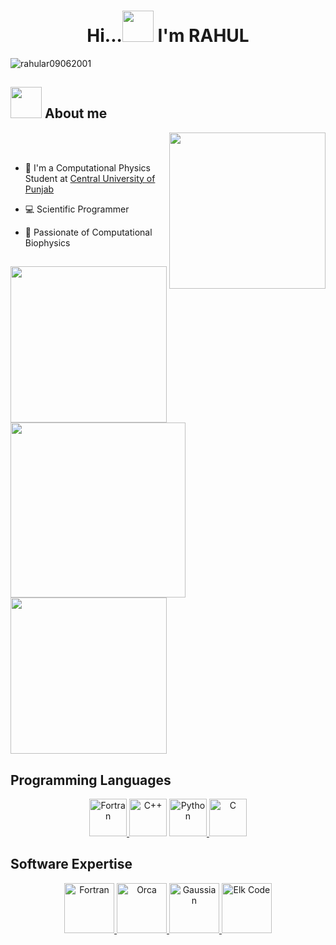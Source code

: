 <h1 align="center">Hi...<picture><img src="https://i.pinimg.com/originals/b2/46/12/b24612807531db42673359695182b2b3.gif" width="50"></picture> I'm RAHUL </h1>


<img src="https://komarev.com/ghpvc/?username=rahular09062001&label=Profile%20views&color=0e75b6&style=flat" alt="rahular09062001" />

## <picture><image src = "https://github.com/7oSkaaa/7oSkaaa/blob/main/Images/about_me.gif?raw=true" width = 50px></picture> About me

<picture><image align="right" src="https://camo.githubusercontent.com/2309797487e5e969659a3b545c96151807b04120a9cc2985f632ec94ba00c9f3/68747470733a2f2f6d656469612e67697068792e636f6d2f6d656469612f53576f536b4e36447854737a71494b4571762f67697068792e676966" width="250px"></picture>

<br><br>

- 🏫 I'm a Computational Physics Student at [Central University of Punjab](http://cup.edu.in/)
- 💻 Scientific Programmer
- 🧬 Passionate of  Computational  Biophysics
  
  ##
<picture><image align="center" src="https://structuralbioinformatician.files.wordpress.com/2013/03/1ece.gif" width="250px"></picture>
<picture><image align="center" src="https://www.cresset-group.com/media/uploads/files/5a8e_membrane.gif" width="280px"></picture>
<picture><image align="center" src="https://bio.libretexts.org/@api/deki/files/34336/7rsaMorphUnfoldedtoFoldedAnimatedA.gif?revision=1" width="250px"></picture>

## Programming Languages
<p align="center">
<a href="https://fortran-lang.org/" target="_blank" rel="noreferrer"> <img src="https://upload.wikimedia.org/wikipedia/commons/thumb/b/b8/Fortran_logo.svg/220px-Fortran_logo.svg.png" alt="Fortran" width="60" height="60"/> </a>
  <a> <img src="https://upload.wikimedia.org/wikipedia/commons/thumb/1/18/ISO_C%2B%2B_Logo.svg/800px-ISO_C%2B%2B_Logo.svg.png" alt="C++" width="60" height="60"/> </a>
<a href="https://www.python.org/" target="_blank" rel="noreferrer"> <img src="https://upload.wikimedia.org/wikipedia/commons/thumb/c/c3/Python-logo-notext.svg/1869px-Python-logo-notext.svg.png" alt="Python" width="60" height="60"/> </a>
<a> <img src="https://upload.wikimedia.org/wikipedia/commons/1/19/C_Logo.png" alt="C" width="60" height="60"/> </a>
 
</p>

## Software Expertise
<p  align="center">
  <a href="https://www.gromacs.org/" target="_blank" rel="noreferrer"> <img src="https://media.enccs.se/2021/03/Gromacs-Logo-Blue-1024x421.png" alt="Fortran" height="80"> </a>
  <a href="https://scc.dipc.org/docs/software/applications/orca/images/orca-logo.png" target="_blank" rel="noreferrer"> <img src="https://software.pan-data.eu/cache/f/8/2/0/6/f8206d0f171978104b05d440c9f8afc7781bf979.png" alt="Orca" height="80"> </a>
  <a href="https://gaussian.com/" target="_blank" rel="noreferrer"> <img src="https://pbs.twimg.com/profile_images/984801900292784129/TuHbpUEd_400x400.jpg" alt="Gaussian" height="80"> </a>
  <a href="https://elk.sourceforge.io/" target="_blank" rel="noreferrer"> <img src="https://www.mpi-halle.mpg.de/event_images/12677-1530024564.jpeg" alt="Elk Code" height="80"> </a>
  

</p>

  

